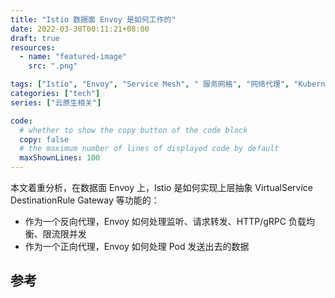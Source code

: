```yaml
---
title: "Istio 数据面 Envoy 是如何工作的"
date: 2022-03-30T00:11:21+08:00
draft: true
resources:
  - name: "featured-image"
    src: ".png"

tags: ["Istio", "Envoy", "Service Mesh", " 服务网格", "网络代理", "Kubernetes"]
categories: ["tech"]
series: ["云原生相关"]

code:
  # whether to show the copy button of the code block
  copy: false
  # the maximum number of lines of displayed code by default
  maxShownLines: 100
---
```


本文着重分析，在数据面 Envoy 上，Istio 是如何实现上层抽象 VirtualService DestinationRule Gateway 等功能的：

- 作为一个反向代理，Envoy 如何处理监听、请求转发、HTTP/gRPC 负载均衡、限流限并发
- 作为一个正向代理，Envoy 如何处理 Pod 发送出去的数据

## 参考
